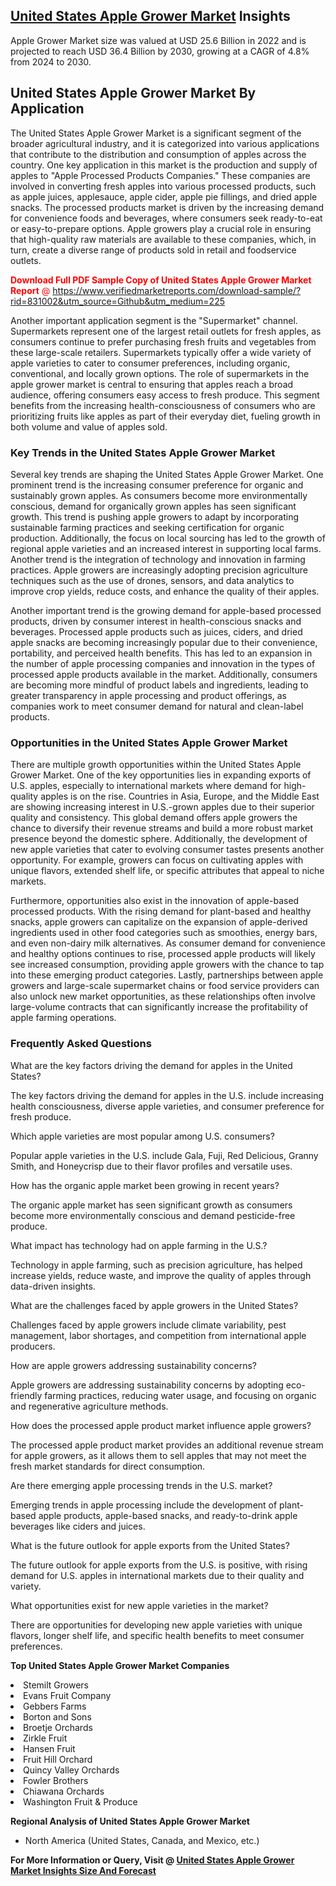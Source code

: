 <h2><a href="https://www.verifiedmarketreports.com/download-sample/?rid=831002&amp;utm_source=Github&amp;utm_medium=225" target="_blank">United States Apple Grower Market</a> Insights</h2><p>Apple Grower Market size was valued at USD 25.6 Billion in 2022 and is projected to reach USD 36.4 Billion by 2030, growing at a CAGR of 4.8% from 2024 to 2030.</p><p><h2>United States Apple Grower Market By Application</h2> <p>The United States Apple Grower Market is a significant segment of the broader agricultural industry, and it is categorized into various applications that contribute to the distribution and consumption of apples across the country. One key application in this market is the production and supply of apples to "Apple Processed Products Companies." These companies are involved in converting fresh apples into various processed products, such as apple juices, applesauce, apple cider, apple pie fillings, and dried apple snacks. The processed products market is driven by the increasing demand for convenience foods and beverages, where consumers seek ready-to-eat or easy-to-prepare options. Apple growers play a crucial role in ensuring that high-quality raw materials are available to these companies, which, in turn, create a diverse range of products sold in retail and foodservice outlets. <p><span class=""><span style="color: #ff0000;"><strong>Download Full PDF Sample Copy of United States Apple Grower Market Report</strong> @ </span><a href="https://www.verifiedmarketreports.com/download-sample/?rid=831002&amp;utm_source=Github&amp;utm_medium=225" target="_blank">https://www.verifiedmarketreports.com/download-sample/?rid=831002&amp;utm_source=Github&amp;utm_medium=225</a></span></p></p> <p>Another important application segment is the "Supermarket" channel. Supermarkets represent one of the largest retail outlets for fresh apples, as consumers continue to prefer purchasing fresh fruits and vegetables from these large-scale retailers. Supermarkets typically offer a wide variety of apple varieties to cater to consumer preferences, including organic, conventional, and locally grown options. The role of supermarkets in the apple grower market is central to ensuring that apples reach a broad audience, offering consumers easy access to fresh produce. This segment benefits from the increasing health-consciousness of consumers who are prioritizing fruits like apples as part of their everyday diet, fueling growth in both volume and value of apples sold. <h3>Key Trends in the United States Apple Grower Market</h3> <p>Several key trends are shaping the United States Apple Grower Market. One prominent trend is the increasing consumer preference for organic and sustainably grown apples. As consumers become more environmentally conscious, demand for organically grown apples has seen significant growth. This trend is pushing apple growers to adapt by incorporating sustainable farming practices and seeking certification for organic production. Additionally, the focus on local sourcing has led to the growth of regional apple varieties and an increased interest in supporting local farms. Another trend is the integration of technology and innovation in farming practices. Apple growers are increasingly adopting precision agriculture techniques such as the use of drones, sensors, and data analytics to improve crop yields, reduce costs, and enhance the quality of their apples. <p>Another important trend is the growing demand for apple-based processed products, driven by consumer interest in health-conscious snacks and beverages. Processed apple products such as juices, ciders, and dried apple snacks are becoming increasingly popular due to their convenience, portability, and perceived health benefits. This has led to an expansion in the number of apple processing companies and innovation in the types of processed apple products available in the market. Additionally, consumers are becoming more mindful of product labels and ingredients, leading to greater transparency in apple processing and product offerings, as companies work to meet consumer demand for natural and clean-label products. <h3>Opportunities in the United States Apple Grower Market</h3> <p>There are multiple growth opportunities within the United States Apple Grower Market. One of the key opportunities lies in expanding exports of U.S. apples, especially to international markets where demand for high-quality apples is on the rise. Countries in Asia, Europe, and the Middle East are showing increasing interest in U.S.-grown apples due to their superior quality and consistency. This global demand offers apple growers the chance to diversify their revenue streams and build a more robust market presence beyond the domestic sphere. Additionally, the development of new apple varieties that cater to evolving consumer tastes presents another opportunity. For example, growers can focus on cultivating apples with unique flavors, extended shelf life, or specific attributes that appeal to niche markets. <p>Furthermore, opportunities also exist in the innovation of apple-based processed products. With the rising demand for plant-based and healthy snacks, apple growers can capitalize on the expansion of apple-derived ingredients used in other food categories such as smoothies, energy bars, and even non-dairy milk alternatives. As consumer demand for convenience and healthy options continues to rise, processed apple products will likely see increased consumption, providing apple growers with the chance to tap into these emerging product categories. Lastly, partnerships between apple growers and large-scale supermarket chains or food service providers can also unlock new market opportunities, as these relationships often involve large-volume contracts that can significantly increase the profitability of apple farming operations. <h3>Frequently Asked Questions</h3> <p>What are the key factors driving the demand for apples in the United States?</p> <p>The key factors driving the demand for apples in the U.S. include increasing health consciousness, diverse apple varieties, and consumer preference for fresh produce.</p> <p>Which apple varieties are most popular among U.S. consumers?</p> <p>Popular apple varieties in the U.S. include Gala, Fuji, Red Delicious, Granny Smith, and Honeycrisp due to their flavor profiles and versatile uses.</p> <p>How has the organic apple market been growing in recent years?</p> <p>The organic apple market has seen significant growth as consumers become more environmentally conscious and demand pesticide-free produce.</p> <p>What impact has technology had on apple farming in the U.S.?</p> <p>Technology in apple farming, such as precision agriculture, has helped increase yields, reduce waste, and improve the quality of apples through data-driven insights.</p> <p>What are the challenges faced by apple growers in the United States?</p> <p>Challenges faced by apple growers include climate variability, pest management, labor shortages, and competition from international apple producers.</p> <p>How are apple growers addressing sustainability concerns?</p> <p>Apple growers are addressing sustainability concerns by adopting eco-friendly farming practices, reducing water usage, and focusing on organic and regenerative agriculture methods.</p> <p>How does the processed apple product market influence apple growers?</p> <p>The processed apple product market provides an additional revenue stream for apple growers, as it allows them to sell apples that may not meet the fresh market standards for direct consumption.</p> <p>Are there emerging apple processing trends in the U.S. market?</p> <p>Emerging trends in apple processing include the development of plant-based apple products, apple-based snacks, and ready-to-drink apple beverages like ciders and juices.</p> <p>What is the future outlook for apple exports from the United States?</p> <p>The future outlook for apple exports from the U.S. is positive, with rising demand for U.S. apples in international markets due to their quality and variety.</p> <p>What opportunities exist for new apple varieties in the market?</p> <p>There are opportunities for developing new apple varieties with unique flavors, longer shelf life, and specific health benefits to meet consumer preferences.</p> </p><p><strong>Top United States Apple Grower Market Companies</strong></p><div data-test-id=""><p><li>Stemilt Growers</li><li> Evans Fruit Company</li><li> Gebbers Farms</li><li> Borton and Sons</li><li> Broetje Orchards</li><li> Zirkle Fruit</li><li> Hansen Fruit</li><li> Fruit Hill Orchard</li><li> Quincy Valley Orchards</li><li> Fowler Brothers</li><li> Chiawana Orchards</li><li> Washington Fruit & Produce</li></p><div><strong>Regional Analysis of&nbsp;United States Apple Grower Market</strong></div><ul><li dir="ltr"><p dir="ltr">North America&nbsp;(United States, Canada, and Mexico, etc.)</p></li></ul><p><strong>For More Information or Query, Visit @&nbsp;</strong><strong><a href="https://www.verifiedmarketreports.com/product/apple-grower-market/?utm_source=Github&amp;utm_medium=225" target="_blank">United States Apple Grower Market Insights Size And Forecast</a></strong></p></div>
